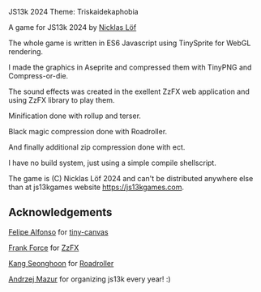 JS13k 2024 Theme: Triskaidekaphobia

A game for JS13k 2024 by [Nicklas Löf](https://mastodon.social/@snukey)


The whole game is written in ES6 Javascript using TinySprite for WebGL rendering.

I made the graphics in Aseprite and compressed them with TinyPNG and Compress-or-die.

The sound effects was created in the exellent ZzFX web application and using ZzFX library to play them.

Minification done with rollup and terser.

Black magic compression done with Roadroller.

And finally additional zip compression done with ect.


I have no build system, just using a simple compile shellscript.

The game is (C) Nicklas Löf 2024 and can't be distributed anywhere else than at js13kgames website https://js13kgames.com.


## Acknowledgements

[Felipe Alfonso](https://twitter.com/bitnenfer/) for [tiny-canvas](https://github.com/bitnenfer/tiny-canvas)

[Frank Force](https://twitter.com/KilledByAPixel) for [ZzFX](https://github.com/KilledByAPixel/ZzFX)

[Kang Seonghoon](https://twitter.com/senokay) for [Roadroller](https://lifthrasiir.github.io/roadroller/)


[Andrzej Mazur](https://end3r.com/) for organizing js13k every year! :)